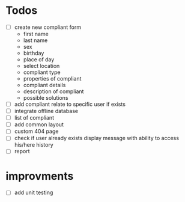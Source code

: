 # Todos

- [ ] create new compliant form
  - first name
  - last name
  - sex
  - birthday
  - place of day
  - select location
  - compliant type
  - properties of compliant
  - compliant details
  - description of compliant
  - possible solutions
- [ ] add compliant relate to specific user if exists
- [ ] integrate offline database
- [ ] list of compliant
- [ ] add common layout
- [ ] custom 404 page
- [ ] check if user already exists display message with ability to access his/here history
- [ ] report

# improvments

- [ ] add unit testing
